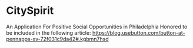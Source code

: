 # CitySpirit
An Application For Positive Social Opportunities in Philadelphia
Honored to be included in the following article: https://blog.usebutton.com/button-at-pennapps-xv-72f031c9da42#.kgbmn7hsd
